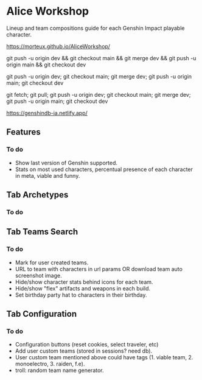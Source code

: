 # Alice Workshop
Lineup and team compositions guide for each Genshin Impact playable character.

https://morteux.github.io/AliceWorkshop/

git push -u origin dev && git checkout main && git merge dev && git push -u origin main && git checkout dev

git push -u origin dev; git checkout main; git merge dev; git push -u origin main; git checkout dev

git fetch; git pull; git push -u origin dev; git checkout main; git merge dev; git push -u origin main; git checkout dev

https://genshindb-ia.netlify.app/

## Features
### To do
- Show last version of Genshin supported.
- Stats on most used characters, percentual presence of each character in meta, viable and funny.

## Tab Archetypes
### To do

## Tab Teams Search
### To do
- Mark for user created teams.
- URL to team with characters in url params OR download team auto screenshot image.
- Hide/show character stats behind icons for each team.
- Hide/show "flex" artifacts and weapons in each build.
- Set birthday party hat to characters in their birthday.

## Tab Configuration
### To do
- Configuration buttons (reset cookies, select traveler, etc)
- Add user custom teams (stored in sessions? need db).
- User custom team mentioned above could have tags (1. viable team, 2. monoelectro, 3. raiden, f.e).
- troll: random team name generator.